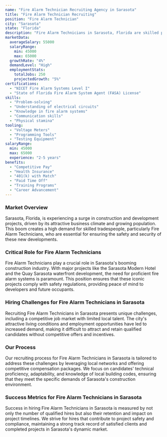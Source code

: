 ```yaml
---
name: "Fire Alarm Technician Recruiting Agency in Sarasota"
title: "Fire Alarm Technician Recruiting"
position: "Fire Alarm Technician"
city: "Sarasota"
state: "Florida"
description: "Fire Alarm Technicians in Sarasota, Florida are skilled professionals who install, repair, and maintain fire alarm systems in commercial and residential buildings."
marketData:
  averageSalary: 55000
  salaryRange:
    min: 45000
    max: 65000
  growthRate: "4%"
  demandLevel: "High"
  employmentStats:
    totalJobs: 250
    projectedGrowth: "5%"
certifications:
  - "NICET Fire Alarm Systems Level I"
  - "State of Florida Fire Alarm System Agent (FASA) License"
skills:
  - "Problem-solving"
  - "Understanding of electrical circuits"
  - "Knowledge in fire alarm systems"
  - "Communication skills"
  - "Physical stamina"
tooling:
  - "Voltage Meters"
  - "Programming Tools"
  - "Testing Equipment"
salaryRange:
  min: 45000
  max: 65000
  experience: "2-5 years"
benefits:
  - "Competitive Pay"
  - "Health Insurance"
  - "401(k) with Match"
  - "Paid Time Off"
  - "Training Programs"
  - "Career Advancement"
---
```


### Market Overview
Sarasota, Florida, is experiencing a surge in construction and development projects, driven by its attractive business climate and growing population. This boom creates a high demand for skilled tradespeople, particularly Fire Alarm Technicians, who are essential for ensuring the safety and security of these new developments.

### Critical Role for Fire Alarm Technicians
Fire Alarm Technicians play a crucial role in Sarasota's booming construction industry. With major projects like the Sarasota Modern Hotel and the Quay Sarasota waterfront development, the need for proficient fire alarm systems is paramount. This position ensures that these iconic projects comply with safety regulations, providing peace of mind to developers and future occupants.

### Hiring Challenges for Fire Alarm Technicians in Sarasota
Recruiting Fire Alarm Technicians in Sarasota presents unique challenges, including a competitive job market with limited local talent. The city's attractive living conditions and employment opportunities have led to increased demand, making it difficult to attract and retain qualified candidates without competitive offers and incentives.

### Our Process
Our recruiting process for Fire Alarm Technicians in Sarasota is tailored to address these challenges by leveraging local networks and offering competitive compensation packages. We focus on candidates' technical proficiency, adaptability, and knowledge of local building codes, ensuring that they meet the specific demands of Sarasota's construction environment.

### Success Metrics for Fire Alarm Technicians in Sarasota
Success in hiring Fire Alarm Technicians in Sarasota is measured by not only the number of qualified hires but also their retention and impact on project timelines. We strive for hires that contribute to project safety and compliance, maintaining a strong track record of satisfied clients and completed projects in Sarasota's dynamic market.